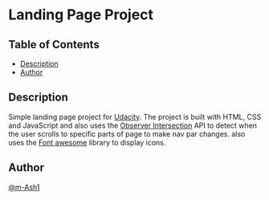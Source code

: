 # Landing Page Project

## Table of Contents

  * [Description](#description)
  * [Author](#author)
  

## Description
Simple landing page project for [Udacity](https://www.udacity.com/). The project is built with HTML, CSS and JavaScript and also uses the [Observer Intersection](https://developer.mozilla.org/en-US/docs/Web/API/Intersection_Observer_API) API to detect when the user scrolls to specific parts of page to make nav par changes. also uses the [Font awesome](https://fontawesome.com/icon) library to display icons.

## Author
[@m-Ash1](https://github.com/m-Ash1)